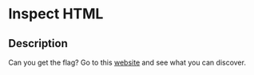 # Inspect HTML

## Description
Can you get the flag?
Go to this [website](http://saturn.picoctf.net:49609/) and see what you can discover.
